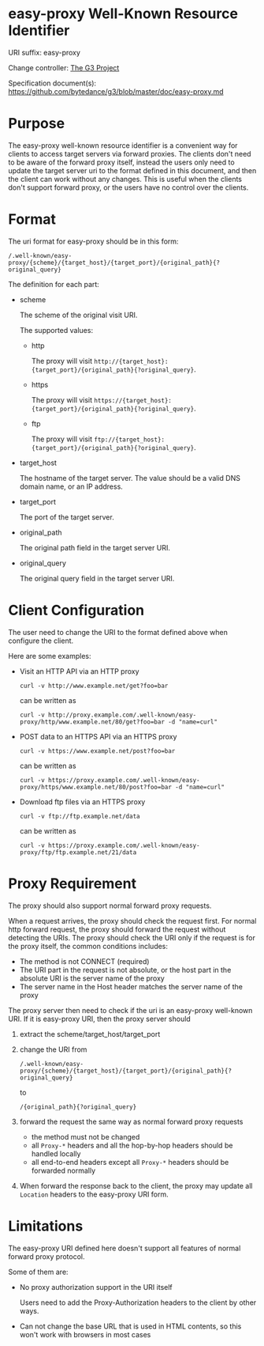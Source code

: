 easy-proxy Well-Known Resource Identifier
====

URI suffix: easy-proxy

Change controller: [The G3 Project](https://github.com/bytedance/g3)

Specification document(s): https://github.com/bytedance/g3/blob/master/doc/easy-proxy.md

# Purpose

The easy-proxy well-known resource identifier is a convenient way for clients to access target servers via forward
proxies. The clients don't need to be aware of the forward proxy itself, instead the users only need to update the
target server uri to the format defined in this document, and then the client can work without any changes. This is
useful when the clients don't support forward proxy, or the users have no control over the clients.

# Format

The uri format for easy-proxy should be in this form:

```text
/.well-known/easy-proxy/{scheme}/{target_host}/{target_port}/{original_path}{?original_query}
```

The definition for each part:

- scheme

  The scheme of the original visit URI.

  The supported values:

    - http

      The proxy will visit `http://{target_host}:{target_port}/{original_path}{?original_query}`.

    - https

      The proxy will visit `https://{target_host}:{target_port}/{original_path}{?original_query}`.

    - ftp

      The proxy will visit `ftp://{target_host}:{target_port}/{original_path}{?original_query}`.

- target_host

  The hostname of the target server. The value should be a valid DNS domain name, or an IP address.

- target_port

  The port of the target server.

- original_path

  The original path field in the target server URI.

- original_query

  The original query field in the target server URI.

# Client Configuration

The user need to change the URI to the format defined above when configure the client.

Here are some examples:

- Visit an HTTP API via an HTTP proxy

    ```shell
    curl -v http://www.example.net/get?foo=bar
    ```

  can be written as

    ```shell
    curl -v http://proxy.example.com/.well-known/easy-proxy/http/www.example.net/80/get?foo=bar -d "name=curl"
    ```

- POST data to an HTTPS API via an HTTPS proxy

    ```shell
    curl -v https://www.example.net/post?foo=bar
    ```

  can be written as

    ```shell
    curl -v https://proxy.example.com/.well-known/easy-proxy/https/www.example.net/80/post?foo=bar -d "name=curl"
    ```

- Download ftp files via an HTTPS proxy

    ```shell
    curl -v ftp://ftp.example.net/data
    ```

  can be written as

    ```shell
    curl -v https://proxy.example.com/.well-known/easy-proxy/ftp/ftp.example.net/21/data
    ```

# Proxy Requirement

The proxy should also support normal forward proxy requests.

When a request arrives, the proxy should check the request first. For normal http forward request, the proxy should
forward the request without detecting the URIs. The proxy should check the URI only if the request is for the proxy
itself, the common conditions includes:

- The method is not CONNECT (required)
- The URI part in the request is not absolute, or the host part in the absolute URI is the server name of the proxy
- The server name in the Host header matches the server name of the proxy

The proxy server then need to check if the uri is an easy-proxy well-known URI.
If it is easy-proxy URI, then the proxy server should

1. extract the scheme/target_host/target_port
2. change the URI from

    ```text
    /.well-known/easy-proxy/{scheme}/{target_host}/{target_port}/{original_path}{?original_query}
    ```

   to

    ```text
    /{original_path}{?original_query}
    ```

3. forward the request the same way as normal forward proxy requests

    - the method must not be changed
    - all `Proxy-*` headers and all the hop-by-hop headers should be handled locally
    - all end-to-end headers except all `Proxy-*` headers should be forwarded normally

4. When forward the response back to the client, the proxy may update all `Location` headers to the easy-proxy URI form.

# Limitations

The easy-proxy URI defined here doesn't support all features of normal forward proxy protocol.

Some of them are:

- No proxy authorization support in the URI itself

  Users need to add the Proxy-Authorization headers to the client by other ways.

- Can not change the base URL that is used in HTML contents, so this won't work with browsers in most cases
